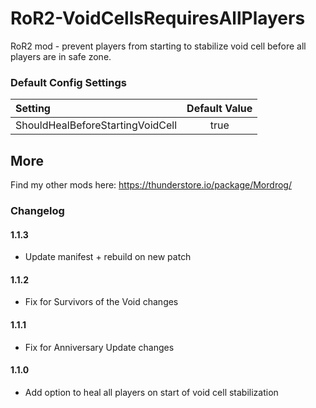 # RoR2-VoidCellsRequiresAllPlayers
RoR2 mod - prevent players from starting to stabilize void cell before all players are in safe zone.

### Default Config Settings
| Setting                          | Default Value       |
| :------------------------------- | :-----------------: |
| ShouldHealBeforeStartingVoidCell |                true |

## More

Find my other mods here: https://thunderstore.io/package/Mordrog/

### Changelog
#### 1.1.3
- Update manifest + rebuild on new patch

#### 1.1.2
- Fix for Survivors of the Void changes

#### 1.1.1
- Fix for Anniversary Update changes

#### 1.1.0
- Add option to heal all players on start of void cell stabilization